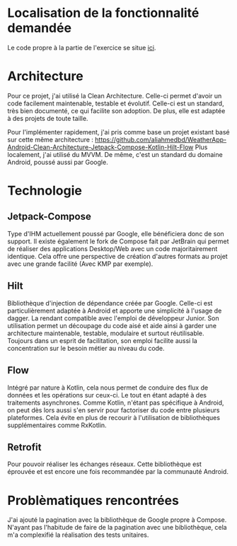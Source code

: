 # Localisation de la fonctionnalité demandée 
Le code propre à la partie de l'exercice se situe [ici](https://github.com/juque-jqx/instant-system-news/tree/main/features/news/src/main/java/com/example/news).

# Architecture
Pour ce projet, j'ai utilisé la Clean Architecture. Celle-ci permet d'avoir un code facilement maintenable, testable et évolutif.
Celle-ci est un standard, très bien documenté, ce qui facilite son adoption.
De plus, elle est adaptée à des projets de toute taille.

Pour l'implémenter rapidement, j'ai pris comme base un projet existant basé sur cette même architecture : https://github.com/aliahmedbd/WeatherApp-Android-Clean-Architecture-Jetpack-Compose-Kotlin-Hilt-Flow
Plus localement, j'ai utilisé du MVVM. De même, c'est un standard du domaine Android, poussé aussi par Google.

# Technologie
## Jetpack-Compose 
Type d'IHM actuellement poussé par Google, elle bénéficiera donc de son support. 
Il existe également le fork de Compose fait par JetBrain qui permet de réaliser des applications Desktop/Web avec un code majoritairement identique. 
Cela offre une perspective de création d'autres formats au projet avec une grande facilité (Avec KMP par exemple).

## Hilt
Bibliothèque d'injection de dépendance créée par Google. Celle-ci est particulièrement adaptée à Android et apporte une simplicité à l'usage de dagger.
La rendant compatible avec l'emploi de développeur Junior.
Son utilisation permet un découpage du code aisé et aide ainsi à garder une architecture maintenable, testable, modulaire et surtout réutilisable.
Toujours dans un esprit de facilitation, son emploi facilite aussi la concentration sur le besoin métier au niveau du code.

## Flow
Intégré par nature à Kotlin, cela nous permet de conduire des flux de données et les opérations sur ceux-ci. Le tout en étant adapté à des traitements asynchrones.
Comme Kotlin, n'étant pas spécifique à Android, on peut dès lors aussi s'en servir pour factoriser du code entre plusieurs plateformes.
Cela évite en plus de recourir à l'utilisation de bibliothèques supplémentaires comme RxKotlin.

## Retrofit
Pour pouvoir réaliser les échanges réseaux. Cette bibliothèque est éprouvée et est encore une fois recommandée par la communauté Android. 

# Problèmatiques rencontrées

J'ai ajouté la pagination avec la bibliothèque de Google propre à Compose.
N'ayant pas l'habitude de faire de la pagination avec une bibliothèque, cela m'a complexifié la réalisation des tests unitaires.
